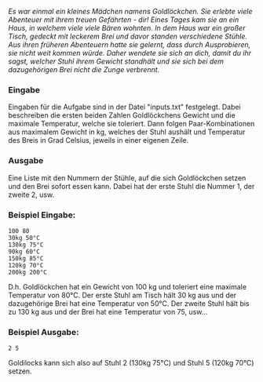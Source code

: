 _Es war einmal ein kleines Mädchen namens Goldlöckchen. Sie erlebte viele Abenteuer mit ihrem treuen Gefährten - dir! Eines Tages kam sie an ein Haus, in welchem viele viele Bären wohnten. In dem Haus war ein großer Tisch, gedeckt mit leckerem Brei und davor standen verschiedene Stühle. Aus ihren früheren Abenteuern hatte sie gelernt, dass durch Ausprobieren, sie nicht weit kommen würde. Daher wendete sie sich an dich, damit du ihr sagst, welcher Stuhl ihrem Gewicht standhält und sie sich bei dem dazugehörigen Brei nicht die Zunge verbrennt._

### Eingabe

Eingaben für die Aufgabe sind in der Datei "inputs.txt" festgelegt.
Dabei beschreiben die ersten beiden Zahlen Goldlöckchens Gewicht und die maximale Temperatur, welche sie toleriert.
Dann folgen Paar-Kombinationen aus maximalem Gewicht in kg, welches der Stuhl aushält und Temperatur des Breis in Grad Celsius, jeweils in einer eigenen Zeile.

### Ausgabe

Eine Liste mit den Nummern der Stühle, auf die sich Goldlöckchen setzen und den Brei sofort essen kann. Dabei hat der erste Stuhl die Nummer 1, der zweite 2, usw.

### Beispiel Eingabe:

```
100 80
30kg 50°C
130kg 75°C
90kg 60°C
150kg 85°C
120kg 70°C
200kg 200°C
```

D.h. Goldlöckchen hat ein Gewicht von 100 kg und toleriert eine maximale Temperatur von 80°C.
Der erste Stuhl am Tisch hält 30 kg aus und der dazugehörige Brei hat eine Temperatur von 50°C.
Der zweite Stuhl hält bis zu 130 kg aus und der Brei hat eine Temperatur von 75, usw...

### Beispiel Ausgabe:

```
2 5
```

Goldilocks kann sich also auf Stuhl 2 (130kg 75°C) und Stuhl 5 (120kg 70°C) setzen.
